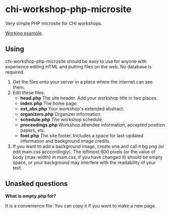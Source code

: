 # chi-workshop-php-microsite

Very simple PHP microsite for CHI workshops.

[Working example](http://chi2014sust.120cell.org).

## Using

chi-workshop-php-microsite should be easy to use for anyone with experience editing HTML and putting files on the web. No database is required.

1. Get the files onto your server in a place where the internet can see them.
2. Edit these files:
    * **head.php** The site header. Add your workshop title in two places.
    * **index.php** The home page.
    * **ext_abs.php** Your workshop's extended abstract.
    * **organizers.php** Organizer information.
    * **schedule.php** The workshop schedule.
    * **proceedings.php** Workshop attendee information, accepted position papers, etc.
    * **foot.php** The site footer. Includes a space for last-updated information and background image credits.
3. If you want to add a background image, create one and call it bg.png (or edit main.css acccordingly). The leftmost 600 pixels (or the value of body {max-width} in main.css, if you have changed it) should be empty space, or your background may interfere with the readability of your text.

## Unasked questions

**What is empty.php for?**

It is a convenience file. You can copy it if you want to make a new page.

